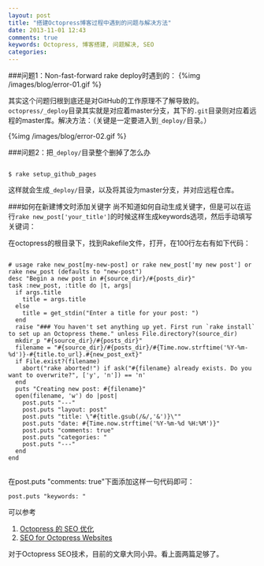 ```yaml
---
layout: post
title: "搭建Octopress博客过程中遇到的问题与解决方法"
date: 2013-11-01 12:43
comments: true
keywords: Octopress, 博客搭建, 问题解决, SEO
categories: 
---
```

###问题1：Non-fast-forward
rake deploy时遇到的：
{%img /images/blog/error-01.gif %}

其实这个问题归根到底还是对GitHub的工作原理不了解导致的。`octopress/_deploy`目录其实就是对应着master分支，其下的`.git`目录则对应着远程的master库。解决方法：（关键是一定要进入到`_deploy/`目录。）
<!-- more --> 

{%img /images/blog/error-02.gif %}

###问题2：把`_deploy/`目录整个删掉了怎么办
<pre><code>
$ rake setup_github_pages</code>
</pre>
这样就会生成`_deploy/`目录，以及将其设为master分支，并对应远程仓库。

###如何在新建博文时添加关键字
尚不知道如何自动生成关键字，但是可以在运行`rake new_post['your_title']`的时候这样生成keywords选项，然后手动填写关键词：

在octopress的根目录下，找到Rakefile文件，打开，在100行左右有如下代码：

<pre>
<code>
# usage rake new_post[my-new-post] or rake new_post['my new post'] or rake new_post (defaults to "new-post")
desc "Begin a new post in #{source_dir}/#{posts_dir}"
task :new_post, :title do |t, args|
  if args.title
    title = args.title
  else
    title = get_stdin("Enter a title for your post: ")
  end
  raise "### You haven't set anything up yet. First run `rake install` to set up an Octopress theme." unless File.directory?(source_dir)
  mkdir_p "#{source_dir}/#{posts_dir}"
  filename = "#{source_dir}/#{posts_dir}/#{Time.now.strftime('%Y-%m-%d')}-#{title.to_url}.#{new_post_ext}"
  if File.exist?(filename)
    abort("rake aborted!") if ask("#{filename} already exists. Do you want to overwrite?", ['y', 'n']) == 'n'
  end
  puts "Creating new post: #{filename}"
  open(filename, 'w') do |post|
    post.puts "---"
    post.puts "layout: post"
    post.puts "title: \"#{title.gsub(/&/,'&amp;')}\""
    post.puts "date: #{Time.now.strftime('%Y-%m-%d %H:%M')}"
    post.puts "comments: true"
    post.puts "categories: "
    post.puts "---"
  end
end
</code>
</pre>

在post.puts "comments: true"下面添加这样一句代码即可：
    
	post.puts "keywords: "

可以参考
1. [Octopress 的 SEO 优化](http://havee.me/internet/2013-01/octopress-seo.html)
2. [SEO for Octopress Websites](http://xit0.org/2013/05/seo-for-octopress-websites/)

对于Octopress SEO技术，目前的文章大同小异。看上面两篇足够了。